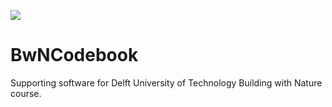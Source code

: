 ![](https://github.com/vtmvanzelst/BwNCodebook/tree/main/imgs/saltmarsh.png)

# BwNCodebook
 Supporting software for Delft University of Technology Building with Nature course.
